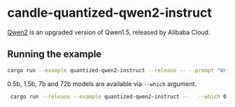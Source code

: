 # candle-quantized-qwen2-instruct

[Qwen2]((https://qwenlm.github.io/blog/qwen2/)) is an upgraded version of Qwen1.5, released by Alibaba Cloud.

## Running the example

```bash
cargo run --example quantized-qwen2-instruct --release -- --prompt "Write a function to count prime numbers up to N."
```

0.5b, 1.5b, 7b and 72b models are available via `--which` argument.

```bash
 cargo run --release --example quantized-qwen2-instruct --   --which 0.5b   --prompt "Write a function to count prime numbers up to N."
```
